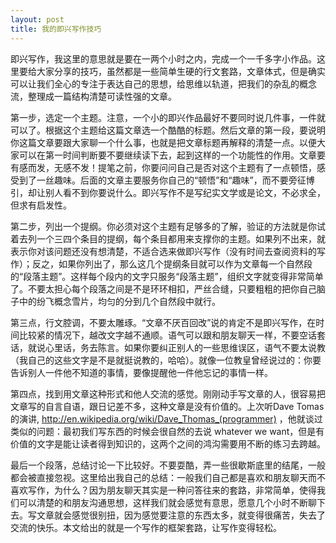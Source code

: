 ```yaml
---
layout: post
title: 我的即兴写作技巧
---
```

即兴写作，我这里的意思就是要在一两个小时之内，完成一个一千多字小作品。这里要给大家分享的技巧，虽然都是一些简单生硬的行文套路，文章体式，但是确实可以让我们全心的专注于表达自己的思想，给思维以轨道，把我们的杂乱的概念流，整理成一篇结构清楚可读性强的文章。

第一步，选定一个主题。注意，一个小的即兴作品最好不要同时说几件事，一件就可以了。根据这个主题给这篇文章选一个酷酷的标题。然后文章的第一段，要说明你这篇文章要跟大家聊一个什么事，也就是把文章标题再解释的清楚一点。以便大家可以在第一时间判断要不要继续读下去，起到这样的一个功能性的作用。文章要有感而发，无感不发！提笔之前，你要问问自己是否对这个主题有了一点顿悟，感受到了一丝趣味。后面的文章主要服务你自己的“顿悟”和“趣味”，而不要旁征博引，却让别人看不到你要说什么。即兴写作不是写纪实文学或是论文，不必求全，但求有启发性。

第二步，列出一个提纲。你必须对这个主题有足够多的了解，验证的方法就是你试着去列一个三四个条目的提纲，每个条目都用来支撑你的主题。如果列不出来，就表示你对该问题还没有想清楚，不适合选来做即兴写作（没有时间去查阅资料的写作）；反之，如果你列出了，那么这几个提纲条目就可以作为文章每一个自然段的“段落主题”。这样每个段内的文字只服务“段落主题”，组织文字就变得非常简单了。不要太担心每个段落之间是不是环环相扣，严丝合缝，只要粗粗的把你自己脑子中的纷飞概念雪片，均匀的分到几个自然段中就行。

第三点，行文腔调，不要太雕琢。“文章不厌百回改”说的肯定不是即兴写作，在时间比较紧的情况下，越改文字越不通顺。语气可以跟和朋友聊天一样，不要空话套话，就说心里话，务去陈言。如果你要纠正别人的一些思维误区，语气不要太说教（我自己的这些文字是不是就挺说教的，哈哈）。就像一位教皇曾经说过的：你要告诉别人一件他不知道的事情，要像提醒他一件他忘记的事情一样。

第四点，找到用文章这种形式和他人交流的感觉。刚刚动手写文章的人，很容易把文章写的自言自语，跟日记差不多，这种文章是没有价值的。上次听Dave
Tomas的演讲, http://en.wikipedia.org/wiki/Dave_Thomas_(programmer)
，他就谈过类似的问题：最初我们写东西的时候会很自然的去说 whatever we
want，但是有价值的文字是能让读者得到知识的，这两个之间的鸿沟需要用不断的练习去跨越。

最后一个段落，总结讨论一下比较好。不要耍酷，弄一些很歇斯底里的结尾，一般都会被直接忽视。这里给出我自己的总结：一般我们自己都是喜欢和朋友聊天而不喜欢写作，为什么？因为朋友聊天其实是一种问答往来的套路，非常简单，使得我们可以清楚的和朋友沟通思想，这样我们就会感觉有意思，愿意几个小时不断聊下去。写文章就会感觉很别扭，因为感觉要注意的东西太多，就变得很痛苦，失去了交流的快乐。本文给出的就是一个写作的框架套路，让写作变得轻松。

